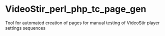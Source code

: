 VideoStir_perl_php_tc_page_gen
===========================

Tool for automated creation of pages for manual testing of VideoStir player settings sequences
